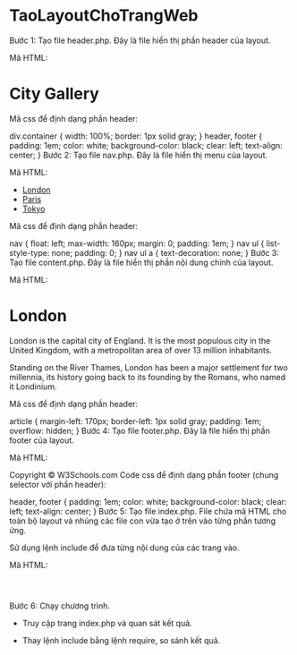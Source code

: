 # TaoLayoutChoTrangWeb
Bước 1: Tạo file header.php. Đây là file hiển thị phần header của layout.

Mã HTML:

<h1>City Gallery</h1> 
Mã css để định dạng phần header:

div.container {
    width: 100%;
    border: 1px solid gray;
}
header, footer {
    padding: 1em;
    color: white;
    background-color: black;
    clear: left;
    text-align: center;
} 
Bước 2: Tạo file nav.php. Đây là file hiển thị menu của layout.

Mã HTML:

<ul>
  <li><a href="#">London</a></li>
  <li><a href="#">Paris</a></li>
  <li><a href="#">Tokyo</a></li>
</ul>
Mã css để định dạng phần header:

nav {
    float: left;
    max-width: 160px;
    margin: 0;
    padding: 1em;
}
nav ul {
    list-style-type: none;
    padding: 0;
}
nav ul a {
    text-decoration: none;
}
Bước 3: Tạo file content.php. Đây là file hiển thị phần nội dung chính của layout.

Mã HTML:

<h1>London</h1>
<p>London is the capital city of England. It is the most populous city in the  United Kingdom, with a metropolitan area of over 13 million inhabitants.</p>
<p>Standing on the River Thames, London has been a major settlement for two millennia, its history going back to its founding by the Romans, who named it Londinium.</p>
Mã css để định dạng phần header:

article {
    margin-left: 170px;
    border-left: 1px solid gray;
    padding: 1em;
    overflow: hidden;
}
Bước 4: Tạo file footer.php. Đây là file hiển thị phần footer của layout.

Mã HTML:

Copyright &copy; W3Schools.com 
Code css để định dạng phần footer (chung selector với phần header):

header, footer {
    padding: 1em;
    color: white;
    background-color: black;
    clear: left;
    text-align: center;
}
Bước 5: Tạo file index.php. File chứa mã HTML cho toàn bộ layout và nhúng các file con vừa tạo ở trên vào từng phần tương ứng.

Sử dụng lệnh include để đưa từng nội dung của các trang vào.

<?php   include("tentrangcanduavao.php"); ?>
Mã HTML:

<html>
    <head>
        <link rel="stylesheet" type="text/css"href="style.css">
    </head>
    <body>
        <div class="container">
            <header><?php  include "header.php";  ?></header>
            <nav><?php include "nav.php";  ?></nav>
            <article> <?php include "content.php"; ?></article>
            <footer><?php include "footer.php";?></footer>
        </div>
    </body>
</html>
Bước 6: Chạy chương trình. 

- Truy cập trang index.php và quan sát kết quả.

- Thay lệnh include bằng lệnh require, so sánh kết quả. 
